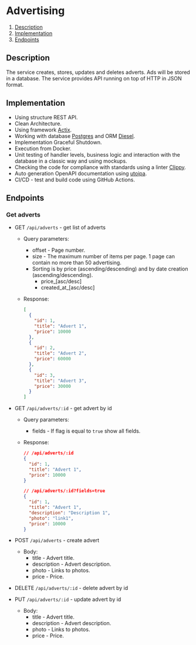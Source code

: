 # Advertising

1. [Description](#description)
2. [Implementation](#implementation)
3. [Endpoints](#endpoints)

## Description

The service creates, stores, updates and deletes adverts. Ads will be stored in a
database. The service provides API running on top of HTTP in JSON format.

## Implementation

- Using structure REST API.
- Clean Architecture.
- Using framework [Actix](https://actix.rs).
- Working with database [Postgres](https://www.postgresql.org) and ORM [Diesel](https://diesel.rs).
- Implementation Graceful Shutdown.
- Execution from Docker.
- Unit testing of handler levels, business logic and interaction with the database
  in a classic way and using mockups.
- Checking the code for compliance with standards using a linter [Clippy](https://github.com/rust-lang/rust-clippy).
- Auto generation OpenAPI documentation using [utoipa](https://github.com/juhaku/utoipa).
- CI/CD - test and build code using GitHub Actions.

## Endpoints

### Get adverts

- GET `/api/adverts` - get list of adverts

  - Query parameters:
    - offset - Page number.
    - size - The maximum number of items per page. 1 page can contain no more than
      50 advertising.
    - Sorting is by price (ascending/descending) and by date creation (ascending/descending).
      - price\_[asc/desc]
      - created_at\_[asc/desc]
  - Response:

    ```json
    [
      {
        "id": 1,
        "title": "Advert 1",
        "price": 10000
      },
      {
        "id": 2,
        "title": "Advert 2",
        "price": 60000
      },
      {
        "id": 3,
        "title": "Advert 3",
        "price": 30000
      }
    ]
    ```

- GET `/api/adverts/:id` - get advert by id

  - Query parameters:
    - fields - If flag is equal to `true` show all fields.
  - Response:

    ```json
    // /api/adverts/:id
    {
      "id": 1,
      "title": "Advert 1",
      "price": 10000
    }
    ```

    ```json
    // /api/adverts/:id?fields=true
    {
      "id": 1,
      "title": "Advert 1",
      "description": "Description 1",
      "photo": "link1",
      "price": 10000
    }
    ```

- POST `/api/adverts` - create advert

  - Body:
    - title - Advert title.
    - description - Advert description.
    - photo - Links to photos.
    - price - Price.

- DELETE `/api/adverts/:id` - delete advert by id
- PUT `/api/adverts/:id` - update advert by id
  - Body:
    - title - Advert title.
    - description - Advert description.
    - photo - Links to photos.
    - price - Price.
